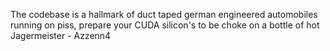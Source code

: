 The codebase is a hallmark of duct taped german engineered automobiles running on piss, prepare your CUDA silicon's to be choke on a bottle of hot Jagermeister - Azzenn4
